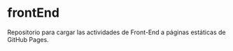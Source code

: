# frontEnd
Repositorio para cargar las actividades de Front-End a páginas estáticas de GitHub Pages.
